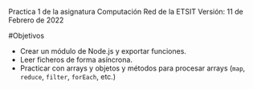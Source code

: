 

Practica 1 de la asignatura Computación Red de la ETSIT
Versión: 11 de Febrero de 2022

#Objetivos

- Crear un módulo de Node.js y exportar funciones.
- Leer ficheros de forma asíncrona.
- Practicar con arrays y objetos y métodos para procesar arrays (`map`, `reduce`, `filter`, `forEach`, etc.) 